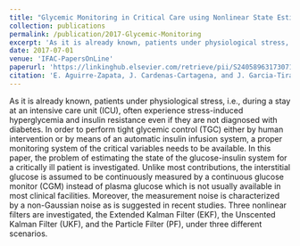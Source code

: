 ```yaml
---
title: "Glycemic Monitoring in Critical Care using Nonlinear State Estimators"
collection: publications
permalink: /publication/2017-Glycemic-Monitoring
excerpt: 'As it is already known, patients under physiological stress, i.e., during a stay at an intensive care unit (ICU), often experience stress-induced hyperglycemia and insulin resistance even if they are not diagnosed with diabetes. In order to perform tight glycemic control (TGC) either by human intervention or by means of an automatic insulin infusion system, a proper monitoring system of the critical variables needs to be available.'
date: 2017-07-01
venue: 'IFAC-PapersOnLine'
paperurl: 'https://linkinghub.elsevier.com/retrieve/pii/S2405896317307127'
citation: 'E. Aguirre-Zapata, J. Cardenas-Cartagena, and J. Garcia-Tirado, “Glycemic Monitoring in Critical Care using Nonlinear State Estimators,” IFAC-PapersOnLine, vol. 50, no. 1, pp. 4430–4435, Jul. 2017, doi: 10.1016/j.ifacol.2017.08.369.'
---
```

As it is already known, patients under physiological stress, i.e., during a stay at an intensive care unit (ICU), often experience stress-induced hyperglycemia and insulin resistance even if they are not diagnosed with diabetes. In order to perform tight glycemic control (TGC) either by human intervention or by means of an automatic insulin infusion system, a proper monitoring system of the critical variables needs to be available. In this paper, the problem of estimating the state of the glucose-insulin system for a critically ill patient is investigated. Unlike most contributions, the interstitial glucose is assumed to be continuously measured by a continuous glucose monitor (CGM) instead of plasma glucose which is not usually available in most clinical facilities. Moreover, the measurement noise is characterized by a non-Gaussian noise as is suggested in recent studies. Three nonlinear filters are investigated, the Extended Kalman Filter (EKF), the Unscented Kalman Filter (UKF), and the Particle Filter (PF), under three different scenarios.